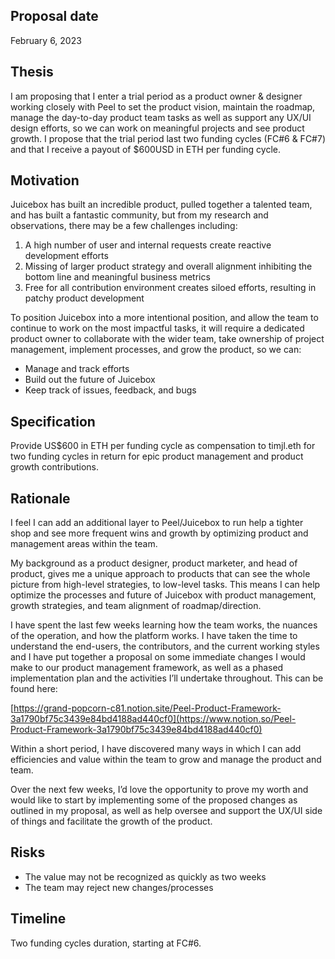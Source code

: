 ## Proposal date

February 6, 2023


## Thesis

I am proposing that I enter a trial period as a product owner & designer working closely with Peel to set the product vision, maintain the roadmap, manage the day-to-day product team tasks as well as support any UX/UI design efforts, so we can work on meaningful projects and see product growth. I propose that the trial period last two funding cycles (FC#6 & FC#7) and that I receive a payout of $600USD in ETH per funding cycle.

## Motivation

Juicebox has built an incredible product, pulled together a talented team, and has built a fantastic community, but from my research and observations, there may be a few challenges including: 

1. A high number of user and internal requests create reactive development efforts
2. Missing of larger product strategy and overall alignment inhibiting the bottom line and meaningful business metrics
3. Free for all contribution environment creates siloed efforts, resulting in patchy product development

To position Juicebox into a more intentional position, and allow the team to continue to work on the most impactful tasks, it will require a dedicated product owner to collaborate with the wider team, take ownership of project management, implement processes, and grow the product, so we can:

- Manage and track efforts
- Build out the future of Juicebox
- Keep track of issues, feedback, and bugs

## Specification

Provide US$600 in ETH per funding cycle as compensation to timjl.eth for two funding cycles in return for epic product management and product growth contributions.

## Rationale

I feel I can add an additional layer to Peel/Juicebox to run help a tighter shop and see more frequent wins and growth by optimizing product and management areas within the team.

My background as a product designer, product marketer, and head of product, gives me a unique approach to products that can see the whole picture from high-level strategies, to low-level tasks. This means I can help optimize the processes and future of Juicebox with product management, growth strategies, and team alignment of roadmap/direction.

I have spent the last few weeks learning how the team works, the nuances of the operation, and how the platform works. I have taken the time to understand the end-users, the contributors, and the current working styles and I have put together a proposal on some immediate changes I would make to our product management framework, as well as a phased implementation plan and the activities I’ll undertake throughout. This can be found here: 

[https://grand-popcorn-c81.notion.site/Peel-Product-Framework-3a1790bf75c3439e84bd4188ad440cf0](https://www.notion.so/Peel-Product-Framework-3a1790bf75c3439e84bd4188ad440cf0)

Within a short period, I have discovered many ways in which I can add efficiencies and value within the team to grow and manage the product and team.

Over the next few weeks, I’d love the opportunity to prove my worth and would like to start by implementing some of the proposed changes as outlined in my proposal, as well as help oversee and support the UX/UI side of things and facilitate the growth of the product.

## Risks

- The value may not be recognized as quickly as two weeks
- The team may reject new changes/processes

## Timeline

Two funding cycles duration, starting at FC#6.
